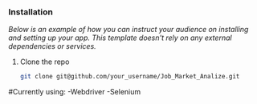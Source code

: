 ### Installation

_Below is an example of how you can instruct your audience on installing and setting up your app. This template doesn't rely on any external dependencies or services._
1. Clone the repo
   ```sh
   git clone git@github.com/your_username/Job_Market_Analize.git
   ```

#Currently using:
-Webdriver
-Selenium
